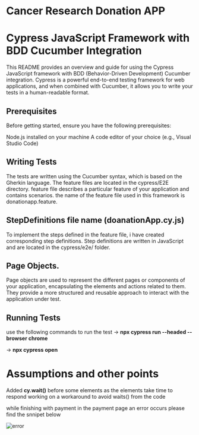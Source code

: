 # Cancer Research Donation APP 
# Cypress JavaScript Framework with BDD Cucumber Integration
This README provides an overview and guide for using the Cypress JavaScript framework with BDD (Behavior-Driven Development) Cucumber integration. Cypress is a powerful end-to-end testing framework for web applications, and when combined with Cucumber, it allows you to write your tests in a human-readable format.
## Prerequisites

Before getting started, ensure you have the following prerequisites:

Node.js installed on your machine
A code editor of your choice (e.g., Visual Studio Code)
## Writing Tests

The tests are written using the Cucumber syntax, which is based on the Gherkin language. The feature files are located in the cypress/E2E directory. feature file describes a particular feature of your application and contains scenarios. the name of the feature file used in this framework is donationapp.feature.
## StepDefinitions file name (doanationApp.cy.js)
To implement the steps defined in the feature file, i have created corresponding step definitions. Step definitions are written in JavaScript and are located in the cypress/e2e/ folder.
## Page Objects.

Page objects are used to represent the different pages or components of your application, encapsulating the elements and actions related to them. They provide a more structured and reusable approach to interact with the application under test.
## Running Tests

use the following commands to run the test 
-> **npx cypress run --headed --browser chrome**

-> **npx cypress open**

# Assumptions and other points
Added **cy.wait()** before some elements as the elements take time to respond working on a workaround to avoid waits() from the code 

while finishing with payment in the payment page an error occurs please find the snnipet below 


![error](https://github.com/JobinsJohnson/donationapp/assets/137966127/eab23384-5a34-419f-93e6-60df71e7ce01)








